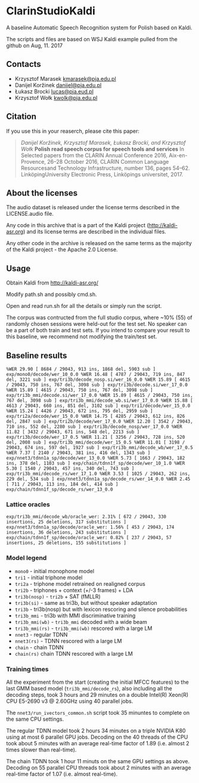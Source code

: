 # ClarinStudioKaldi

A baseline Automatic Speech Recognition system for Polish based on Kaldi.

The scripts and files are based on WSJ Kaldi example pulled from the github on Aug, 11. 2017

## Contacts

 * Krzysztof Marasek <kmarasek@pja.edu.pl>
 * Danijel Koržinek <danijel@pja.edu.pl>
 * Łukasz Brocki <lucas@pja.eud.pl>
 * Krzysztof Wołk <kwolk@pja.edu.pl>
 
## Citation

If you use this in your reaserch, please cite this paper:

> *Danijel Koržinek, Krzysztof Marasek, Łukasz Brocki, and Krzysztof Wołk* **Polish read speech corpus for speech tools and services** In Selected papers from the CLARIN Annual Conference 2016, Aix-en-Provence, 26–28 October 2016, CLARIN Common Language Resourcesand Technology Infrastructure, number 136, pages 54–62. LinköpingUniversity Electronic Press, Linköpings universitet, 2017.


## About the licenses

The audio dataset is released under the license terms described in the LICENSE.audio file.

Any code in this archive that is a part of the Kaldi project (http://kaldi-asr.org) and its license terms are described in the individual files.

Any other code in the archive is released on the same terms as the majority of the Kaldi project - the Apache 2.0 License.

## Usage

Obtain Kaldi from http://kaldi-asr.org/

Modify path.sh and possibly cmd.sh.

Open and read run.sh for all the details or simply run the script.

The corpus was contructed from the full studio corpus, where ~10% (55) of randomly chosen sessions were held-out for the test set. No speaker can be a part of both train and test sets.
If you intend to compare your result to this baseline, we recommend not modifying the train/test set.

## Baseline results

``
%WER 29.90 [ 8684 / 29043, 913 ins, 1868 del, 5903 sub ] exp/mono0/decode/wer_10_0.0
%WER 16.48 [ 4787 / 29043, 719 ins, 847 del, 3221 sub ] exp/tri3b/decode_nosp.si/wer_16_0.0
%WER 15.89 [ 4615 / 29043, 750 ins, 767 del, 3098 sub ] exp/tri3b/decode.si/wer_17_0.0
%WER 15.89 [ 4615 / 29043, 750 ins, 767 del, 3098 sub ] exp/tri3b_mmi/decode.si/wer_17_0.0
%WER 15.89 [ 4615 / 29043, 750 ins, 767 del, 3098 sub ] exp/tri3b_mmi/decode_wb.si/wer_17_0.0
%WER 15.88 [ 4613 / 29043, 660 ins, 851 del, 3102 sub ] exp/tri1/decode/wer_15_0.0
%WER 15.24 [ 4426 / 29043, 672 ins, 795 del, 2959 sub ] exp/tri2a/decode/wer_15_0.0
%WER 14.75 [ 4285 / 29043, 612 ins, 826 del, 2847 sub ] exp/tri2b/decode/wer_17_0.0
%WER 12.20 [ 3542 / 29043, 710 ins, 552 del, 2280 sub ] exp/tri3b/decode_nosp/wer_17_0.0
%WER 11.82 [ 3432 / 29043, 671 ins, 548 del, 2213 sub ] exp/tri3b/decode/wer_17_0.5
%WER 11.21 [ 3256 / 29043, 728 ins, 520 del, 2008 sub ] exp/tri3b_mmi/decode/wer_15_0.5
%WER 11.01 [ 3198 / 29043, 674 ins, 597 del, 1927 sub ] exp/tri3b_mmi/decode_wb/wer_17_0.5
%WER 7.37 [ 2140 / 29043, 381 ins, 416 del, 1343 sub ] exp/nnet3/tdnn1a_sp/decode/wer_13_0.0
%WER 5.73 [ 1663 / 29043, 182 ins, 378 del, 1103 sub ] exp/chain/tdnn1f_sp/decode/wer_10_1.0
%WER 5.30 [ 1540 / 29043, 457 ins, 340 del, 743 sub ] exp/tri3b_mmi/decode_rs/wer_17_1.0
%WER 3.53 [ 1025 / 29043, 262 ins, 229 del, 534 sub ] exp/nnet3/tdnn1a_sp/decode_rs/wer_14_0.0
%WER 2.45 [ 711 / 29043, 113 ins, 184 del, 414 sub ] exp/chain/tdnn1f_sp/decode_rs/wer_13_0.0
``

### Lattice oracles

``
exp/tri3b_mmi/decode_wb/oracle_wer: 2.31% [ 672 / 29043, 330 insertions, 25 deletions, 317 substitutions ]
exp/nnet3/tdnn1a_sp/decode/oracle_wer: 1.56% [ 453 / 29043, 174 insertions, 36 deletions, 243 substitutions ]
exp/chain/tdnn1f_sp/decode/oracle_wer: 0.82% [ 237 / 29043, 57 insertions, 25 deletions, 155 substitutions ]
``

### Model legend

  * ``mono0`` - initial monophone model
  * ``tri1`` - initial triphone model
  * ``tri2a`` - triphone model retrained on realigned corpus
  * ``tri2b`` - triphones + context (+/-3 frames) + LDA
  * ``tri3b(nosp)`` - ``tri2b`` + SAT (fMLLR)
  * ``tri3b(si)`` - same as tri3b, but without speaker adaptation
  * ``tri3b`` - tri3b(nosp) but with lexicon rescoring and silence probabilities
  * ``tri3b_mmi`` - tri3b with MMI discriminative training
  * ``tri3b_mmi(wb)`` - ``tri3b_mmi`` decoded with a wide beam
  * ``tri3b_mmi(rs)`` - ``tri3b_mmi(wb)`` rescored with a large LM
  * ``nnet3`` - regular TDNN
  * ``nnet3(rs)`` - TDNN rescored with a large LM
  * ``chain`` - chain TDNN
  * ``chain(rs)`` chain TDNN rescored with a large LM

### Training times

All the experiment from the start (creating the initial MFCC features) to the last GMM based model (``tri3b_mmi/decode_rs``), also including all the decoding steps, took 3 hours and 29 minutes on a double Intel(R) Xeon(R) CPU E5-2690 v3 @ 2.60GHz using 40 parallel jobs.

The ``nnet3/run_ivectors_common.sh`` script took 35 minuntes to complete on the same CPU settings.

The regular TDNN model took 2 hours 34 minutes on a triple NVIDIA K80 using at most 6 parallel GPU jobs. Decoding on the 40 threads of the CPU took about 5 minutes with an average real-time factor of 1.89 (i.e. almost 2 times slower than real-time).

The chain TDNN took 1 hour 11 minuts on the same GPU settings as above. Decoding on 55 parallel CPU threads took about 2 minutes with an average real-time factor of 1.07 (i.e. almost real-time).
